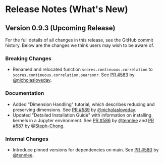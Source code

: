 # Release Notes (What's New)

## Version 0.9.3 (Upcoming Release)

For the full details of all changes in this release, see the GitHub commit history. Below are the changes we think users may wish to be aware of.

### Breaking Changes

- Renamed and relocated function `scores.continuous.correlation` to `scores.continuous.correlation.pearsonr`. See [PR #583](https://github.com/nci/scores/pull/583) by [@nicholasloveday](https://github.com/nicholasloveday). 

### Documentation

- Added "Dimension Handling" tutorial, which describes reducing and preserving dimensions. See [PR #589](https://github.com/nci/scores/pull/589) by [@nicholasloveday](https://github.com/nicholasloveday).
- Updated "Detailed Installation Guide" with information on installing kernels in a Jupyter environment. See [PR #586](https://github.com/nci/scores/pull/586) by [@tennlee](https://github.com/tennlee) and [PR #587](https://github.com/nci/scores/pull/587) by [@Steph-Chong](https://github.com/Steph-Chong).

### Internal Changes

- Introduce pinned versions for dependencies on main. See [PR #580](https://github.com/nci/scores/pull/580)  by [@tennlee](https://github.com/tennlee).

